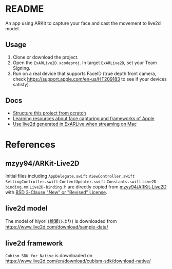 # README

An app using ARKit to capture your face and cast the movement to live2d model.

## Usage

1. Clone or download the project.
2. Open the `ExARLive2D.xcodeproj`. In target `ExARLive2D`, set your Team Signing.
3. Run on a real device that supports FaceID (true depth front camera, check https://support.apple.com/en-us/HT209183 to see if your devices satisfy).

## Docs

* [Structure this project from ccratch](./Docs/StartFromScratch.md)
* [Learning resources about face capturing and frameworks of Apple](./Docs/LearningResources.md)
* [Use live2d generated in ExARLive when streaming on Mac](./Docs/UseLive2dOnMac.md)

# References

## mzyy94/ARKit-Live2D

Initial files including `AppDelegate.swift` `ViewController.swift` `SettingController.swift` `ContentUpdater.swift` `Constants.swift` `Live2D-binding.mm` `Live2D-binding.h` are directly copied from [mzyy94/ARKit-Live2D](https://github.com/mzyy94/ARKit-Live2D) with [BSD 3-Clause "New" or "Revised" License](https://github.com/mzyy94/ARKit-Live2D/blob/master/LICENSE).

## live2d model

The model of hiyori (桃瀬ひより) is downloaded from https://www.live2d.com/download/sample-data/

## live2d framework

`Cubism SDK for Native` is downloaded on https://www.live2d.com/en/download/cubism-sdk/download-native/
